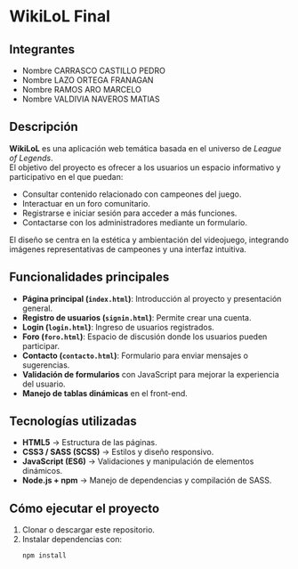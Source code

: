 # WikiLoL Final

## Integrantes
- Nombre CARRASCO CASTILLO PEDRO  
- Nombre LAZO ORTEGA FRANAGAN
- Nombre RAMOS ARO MARCELO
- Nombre VALDIVIA NAVEROS MATIAS

##  Descripción
**WikiLoL** es una aplicación web temática basada en el universo de *League of Legends*.  
El objetivo del proyecto es ofrecer a los usuarios un espacio informativo y participativo en el que puedan:  
- Consultar contenido relacionado con campeones del juego.  
- Interactuar en un foro comunitario.  
- Registrarse e iniciar sesión para acceder a más funciones.  
- Contactarse con los administradores mediante un formulario.  

El diseño se centra en la estética y ambientación del videojuego, integrando imágenes representativas de campeones y una interfaz intuitiva.

##  Funcionalidades principales
- **Página principal (`index.html`)**: Introducción al proyecto y presentación general.  
- **Registro de usuarios (`signin.html`)**: Permite crear una cuenta.  
- **Login (`login.html`)**: Ingreso de usuarios registrados.  
- **Foro (`foro.html`)**: Espacio de discusión donde los usuarios pueden participar.  
- **Contacto (`contacto.html`)**: Formulario para enviar mensajes o sugerencias.  
- **Validación de formularios** con JavaScript para mejorar la experiencia del usuario.  
- **Manejo de tablas dinámicas** en el front-end.  

##  Tecnologías utilizadas
- **HTML5** → Estructura de las páginas.  
- **CSS3 / SASS (SCSS)** → Estilos y diseño responsivo.  
- **JavaScript (ES6)** → Validaciones y manipulación de elementos dinámicos.  
- **Node.js + npm** → Manejo de dependencias y compilación de SASS.  

##  Cómo ejecutar el proyecto
1. Clonar o descargar este repositorio.  
2. Instalar dependencias con:
   ```bash
   npm install
